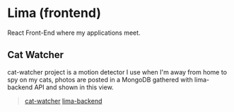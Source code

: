 # Lima (frontend)
React Front-End where my applications meet.

## Cat Watcher
cat-watcher project is a motion detector I use when I'm away from home to spy on my cats, photos are posted in a MongoDB gathered with lima-backend API and shown in this view.
> [cat-watcher](https://github.com/R-dVL/cat-watcher)
> [lima-backend](https://github.com/R-dVL/lima-backend)
